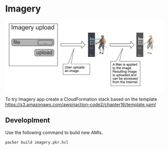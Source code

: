 # Imagery

![Imagery](./imagery.png?raw=true "Imagery")

To try Imagery app create a CloudFormation stack based on the template https://s3.amazonaws.com/awsinaction-code2/chapter16/template.yaml

## Developlment

Use the following command to build new AMIs.

```
packer build imagery.pkr.hcl
```
